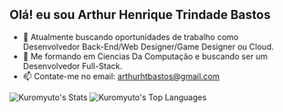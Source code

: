 ## Olá! eu sou Arthur Henrique Trindade Bastos

- 🔭 Atualmente buscando oportunidades de trabalho como Desenvolvedor Back-End/Web Designer/Game Designer ou Cloud.
- 🌱 Me formando em Ciencias Da Computação e buscando ser um Desenvolvedor Full-Stack.
- 📫 Contate-me no email: arthurhtbastos@gmail.com

![Kuromyuto's Stats](https://github-readme-stats.vercel.app/api?username=Kuromyuto&theme=tokyonight&show_icons=true&hide_border=true&count_private=true)
![Kuromyuto's Top Languages](https://github-readme-stats.vercel.app/api/top-langs/?username=Kuromyuto&theme=vue-dark&show_icons=true&hide_border=true&layout=compact)
